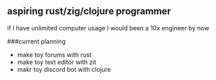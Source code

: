 aspiring rust/zig/clojure programmer
---
if I have unlimited computer usage I would been a 10x engineer by now 

###current planning
- make toy forums with rust
- make toy text editor with zit
- makr toy discord bot with clojure
